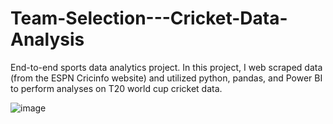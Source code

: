 # Team-Selection---Cricket-Data-Analysis

End-to-end sports data analytics project. In this project, I web scraped data (from the ESPN Cricinfo website) and utilized python, pandas, and Power BI to perform analyses on T20 world cup cricket data.


![image](https://github.com/NandishBhagat/Team-Selection---Cricket-Data-Analysis/assets/89943704/e1d9c303-5dbc-4aea-a99e-7d53b554e6c6)
